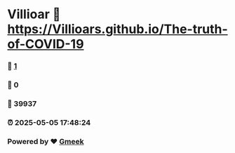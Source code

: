 # Villioar :link: https://Villioars.github.io/The-truth-of-COVID-19 
### :page_facing_up: [1](https://Villioars.github.io/The-truth-of-COVID-19/tag.html) 
### :speech_balloon: 0 
### :hibiscus: 39937 
### :alarm_clock: 2025-05-05 17:48:24 
### Powered by :heart: [Gmeek](https://github.com/Meekdai/Gmeek)

